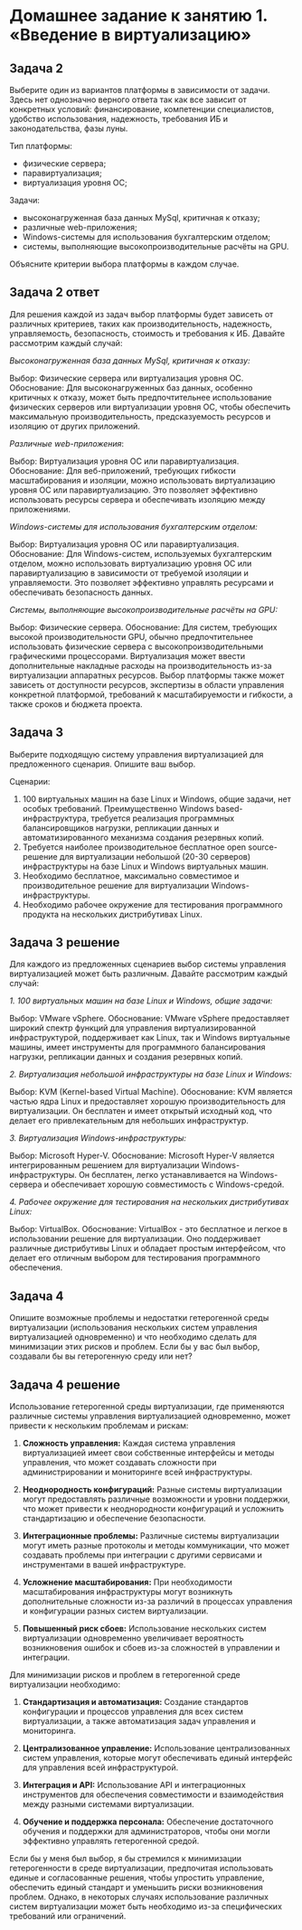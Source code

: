 

# Домашнее задание к занятию 1.  «Введение в виртуализацию»


## Задача 2

Выберите один из вариантов платформы в зависимости от задачи. Здесь нет однозначно верного ответа так как все зависит от конкретных условий: финансирование, компетенции специалистов, удобство использования, надежность, требования ИБ и законодательства, фазы луны.

Тип платформы:

- физические сервера;
- паравиртуализация;
- виртуализация уровня ОС;

Задачи:

- высоконагруженная база данных MySql, критичная к отказу;
- различные web-приложения;
- Windows-системы для использования бухгалтерским отделом;
- системы, выполняющие высокопроизводительные расчёты на GPU.

Объясните критерии выбора платформы в каждом случае.

## Задача 2 ответ

Для решения каждой из задач выбор платформы будет зависеть от различных критериев, таких как производительность, надежность, управляемость, безопасность, стоимость и требования к ИБ. Давайте рассмотрим каждый случай:

*Высоконагруженная база данных MySql, критичная к отказу:*

Выбор: Физические сервера или виртуализация уровня ОС.
Обоснование: Для высоконагруженных баз данных, особенно критичных к отказу, может быть предпочтительнее использование физических серверов или виртуализации уровня ОС, чтобы обеспечить максимальную производительность, предсказуемость ресурсов и изоляцию от других приложений.

*Различные web-приложения*:

Выбор: Виртуализация уровня ОС или паравиртуализация.
Обоснование: Для веб-приложений, требующих гибкости масштабирования и изоляции, можно использовать виртуализацию уровня ОС или паравиртуализацию. Это позволяет эффективно использовать ресурсы сервера и обеспечивать изоляцию между приложениями.

*Windows-системы для использования бухгалтерским отделом:*

Выбор: Виртуализация уровня ОС или паравиртуализация.
Обоснование: Для Windows-систем, используемых бухгалтерским отделом, можно использовать виртуализацию уровня ОС или паравиртуализацию в зависимости от требуемой изоляции и управляемости. Это позволяет эффективно управлять ресурсами и обеспечивать безопасность данных.

*Системы, выполняющие высокопроизводительные расчёты на GPU:*

Выбор: Физические сервера.
Обоснование: Для систем, требующих высокой производительности GPU, обычно предпочтительнее использовать физические сервера с высокопроизводительными графическими процессорами. Виртуализация может ввести дополнительные накладные расходы на производительность из-за виртуализации аппаратных ресурсов.
Выбор платформы также может зависеть от доступности ресурсов, экспертизы в области управления конкретной платформой, требований к масштабируемости и гибкости, а также сроков и бюджета проекта.

## Задача 3

Выберите подходящую систему управления виртуализацией для предложенного сценария. Опишите ваш выбор.

Сценарии:

1. 100 виртуальных машин на базе Linux и Windows, общие задачи, нет особых требований. Преимущественно Windows based-инфраструктура, требуется реализация программных балансировщиков нагрузки, репликации данных и автоматизированного механизма создания резервных копий.
2. Требуется наиболее производительное бесплатное open source-решение для виртуализации небольшой (20-30 серверов) инфраструктуры на базе Linux и Windows виртуальных машин.
3. Необходимо бесплатное, максимально совместимое и производительное решение для виртуализации Windows-инфраструктуры.
4. Необходимо рабочее окружение для тестирования программного продукта на нескольких дистрибутивах Linux.

## Задача 3 решение

Для каждого из предложенных сценариев выбор системы управления виртуализацией может быть различным. Давайте рассмотрим каждый случай:

*1. 100 виртуальных машин на базе Linux и Windows, общие задачи:*

Выбор: VMware vSphere.
Обоснование: VMware vSphere предоставляет широкий спектр функций для управления виртуализированной инфраструктурой, поддерживает как Linux, так и Windows виртуальные машины, имеет инструменты для программного балансирования нагрузки, репликации данных и создания резервных копий.

*2. Виртуализация небольшой инфраструктуры на базе Linux и Windows:*

Выбор: KVM (Kernel-based Virtual Machine).
Обоснование: KVM является частью ядра Linux и предоставляет хорошую производительность для виртуализации. Он бесплатен и имеет открытый исходный код, что делает его привлекательным для небольших инфраструктур.

*3. Виртуализация Windows-инфраструктуры:*

Выбор: Microsoft Hyper-V.
Обоснование: Microsoft Hyper-V является интегрированным решением для виртуализации Windows-инфраструктуры. Он бесплатен, легко устанавливается на Windows-сервера и обеспечивает хорошую совместимость с Windows-средой.

*4. Рабочее окружение для тестирования на нескольких дистрибутивах Linux:*

Выбор: VirtualBox.
Обоснование: VirtualBox - это бесплатное и легкое в использовании решение для виртуализации. Оно поддерживает различные дистрибутивы Linux и обладает простым интерфейсом, что делает его отличным выбором для тестирования программного обеспечения.

## Задача 4

Опишите возможные проблемы и недостатки гетерогенной среды виртуализации (использования нескольких систем управления виртуализацией одновременно) и что необходимо сделать для минимизации этих рисков и проблем. Если бы у вас был выбор, создавали бы вы гетерогенную среду или нет?

## Задача 4 решение

Использование гетерогенной среды виртуализации, где применяются различные системы управления виртуализацией одновременно, может привести к нескольким проблемам и рискам:

1. **Сложность управления:** Каждая система управления виртуализацией имеет свои собственные интерфейсы и методы управления, что может создавать сложности при администрировании и мониторинге всей инфраструктуры.

2. **Неоднородность конфигураций:** Разные системы виртуализации могут предоставлять различные возможности и уровни поддержки, что может привести к неоднородности конфигураций и усложнить стандартизацию и обеспечение безопасности.

3. **Интеграционные проблемы:** Различные системы виртуализации могут иметь разные протоколы и методы коммуникации, что может создавать проблемы при интеграции с другими сервисами и инструментами в вашей инфраструктуре.

4. **Усложнение масштабирования:** При необходимости масштабирования инфраструктуры могут возникнуть дополнительные сложности из-за различий в процессах управления и конфигурации разных систем виртуализации.

5. **Повышенный риск сбоев:** Использование нескольких систем виртуализации одновременно увеличивает вероятность возникновения ошибок и сбоев из-за сложностей в управлении и интеграции.

Для минимизации рисков и проблем в гетерогенной среде виртуализации необходимо:

1. **Стандартизация и автоматизация:** Создание стандартов конфигурации и процессов управления для всех систем виртуализации, а также автоматизация задач управления и мониторинга.

2. **Централизованное управление:** Использование централизованных систем управления, которые могут обеспечивать единый интерфейс для управления всей инфраструктурой.

3. **Интеграция и API:** Использование API и интеграционных инструментов для обеспечения совместимости и взаимодействия между разными системами виртуализации.

4. **Обучение и поддержка персонала:** Обеспечение достаточного обучения и поддержки для администраторов, чтобы они могли эффективно управлять гетерогенной средой.

Если бы у меня был выбор, я бы стремился к минимизации гетерогенности в среде виртуализации, предпочитая использовать единые и согласованные решения, чтобы упростить управление, обеспечить единый стандарт и уменьшить риски возникновения проблем. Однако, в некоторых случаях использование различных систем виртуализации может быть необходимо из-за специфических требований или ограничений.